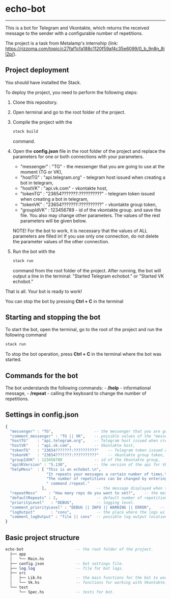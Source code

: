 # echo-bot
------

This is a bot for Telegram and Vkontakte, which returns the received message to the sender with a configurable number of repetitions.

The project is a task from Metalamp's internship (link: https://rizzoma.com/topic/c27faf1cfa188c1120f59af4c35e6099/0_b_9n8n_8jl2p/). 

## Project deployment

You should have installed the Stack.

To deploy the project, you need to perform the following steps:
1. Clone this repository.
2. Open terminal and go to the root folder of the project.
3. Compile the project with the 
   ```haskell
   stack build
   ```
   command.
4. Open the **config.json** file in the root folder of the project and replace the parameters for one or both connections with your parameters.
    - "messenger" : "TG"                         - the messenger that you are going to use at the moment (TG or VK),
    - "hostTG"    : "api.telegram.org"           - telegram host issued when creating a bot in telegram,
    - "hostVK"    : "api.vk.com"                 - vkontakte host,
    - "tokenTG"   : "23654???????:??????????"    - telegram token issued when creating a bot in telegram,
    - "tokenVK"   : "23654???????:??????????"    - vkontakte group token,
    - "groupIdVK" : 123456789                    - id of the vkontakte group.
   and save the file.
   You also may change other parameters. The values of the rest parameters will be given below.
   
   NOTE! For the bot to work, it is necessary that the values of ALL parameters are filled in! 
   If you use only one connection, do not delete the parameter values of the other connection.
5. Run the bot with the 
   ```haskell
   stack run
   ```
   command from the root folder of the project.
   After running, the bot will output a line in the terminal: "Started Telegram echobot." or "Started VK echobot."
   
That is all. Your bot is ready to work!

You can stop the bot by pressing **Ctrl + C** in the terminal

## Starting and stopping the bot

To start the bot, open the terminal, go to the root of the project and run the following command 
```haskell
stack run
```
To stop the bot operation, press **Ctrl + C** in the terminal where the bot was started.

## Commands for the bot

The bot understands the following commands:
    - **/help**       - informational message,
    - **/repeat**     - calling the keyboard to change the number of repetitions. 

## Settings in config.json

```haskell
{
  "messenger" : "TG",                  -- the messenger that you are going to use at the moment,
  "comment_messenger" : "TG || VK",    -- possible values of the "messenger" field (Telegram or Vkontakte),         
  "hostTG"    : "api.telegram.org",    -- Telegram host issued when creating a bot in Telegram,
  "hostVK"    : "api.vk.com",          -- Vkontakte host,
  "tokenTG"   : "23654???????:??????????"    -- Telegram token issued when creating a bot in Telegram,
  "tokenVK"   : "23654???????:??????????"    -- Vkontakte group token,
  "groupIdVK" : 123456789              -- id of the Vkontakte group,
  "apiVKVersion" : "5.130",            -- the version of the api for Vkontakte (the bot has been tested with version 5.130),
  "helpMess"  : [ "This is an echobot.\n",
                  "It repeats your messages a certain number of times.\n",
                  "The number of repetitions can be changed by entering", 
                  " command /repeat."
                ],                      -- the message displayed when the bot receives the "/help" command,
  "repeatMess"     : "How many reps do you want to set?",    -- the message displayed when the bot receives the "/repeat" command,
  "defaultRepeats" : 2,                 -- default number of repetitions,
  "priorityLevel"   : "DEBUG",          -- logging level.
  "comment_priorityLevel" : "DEBUG || INFO || WARNING || ERROR",    -- possible logging levels.
  "logOutput"       : "cons",           -- the place where the logs will be output.
  "comment_logOutput" : "file || cons"  -- possible log output locations (file or console).
}
```  

## Basic project structure

```haskell
echo-bot                       -- the root folder of the project.
  ├── app
  │   └── Main.hs
  ├── config.json              -- bot settings file.
  ├── log.log                  -- file for bot logs.
  ├── src
  │   ├── Lib.hs               -- the main functions for the bot to work.
  │   └── Vk.hs                -- functions for working with Vkontakte.
  └── test
      └── Spec.hs              -- tests for bot.
```
